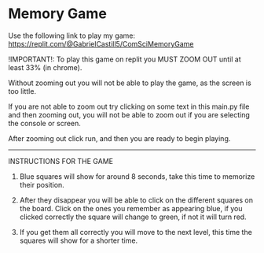 # Memory Game
Use the following link to play my game: https://replit.com/@GabrielCastill5/ComSciMemoryGame

!IMPORTANT!: To play this game on replit you MUST ZOOM OUT until at least 33% (in chrome). 

Without zooming out you will not be able to play the game, as the screen is too little. 

If you are not able to zoom out try clicking on some text in this main.py file and then zooming out, 
you will not be able to zoom out if you are selecting the console or screen. 

After zooming out click run, and then you are ready to begin playing.

------------------------------------------------------------------------------------------------------------------------

INSTRUCTIONS FOR THE GAME

1. Blue squares will show for around 8 seconds, take this time to memorize their position.

2. After they disappear you will be able to click on the different squares on the board. Click on the ones you 
  remember as appearing blue, if you clicked correctly the square will change to green, if not it will turn red.

3. If you get them all correctly you will move to the next level, this time the squares will show for a shorter time.
